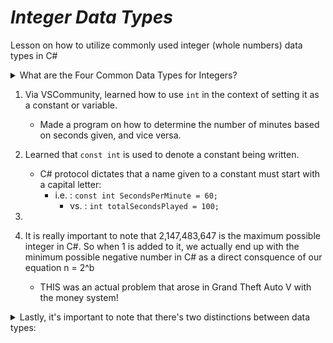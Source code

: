 # ***Integer Data Types***
Lesson on how to utilize commonly used integer (whole numbers) data types in C#

<details>
<summary> What are the Four Common Data Types for Integers? </summary>

* **Byte** → 8 bits
* **Short** → 16 bits
* **Int** → 32 bits Most game development projects uses Int
* **Long** → 64 bits

</details>

1. Via VSCommunity, learned how to use `int` in the context of setting it as a constant or variable.
    - Made a program on how to determine the number of minutes based on seconds given, and vice versa.

2. Learned that `const int` is used to denote a constant being written. 
    - C# protocol dictates that a name given to a constant must start with a capital letter:
        - i.e. : `const int SecondsPerMinute = 60;`
            - vs. : `int totalSecondsPlayed = 100;`  

3.  

4. It is really important to note that 2,147,483,647 is the maximum possible integer in C#. So when 1 is added to it, we actually end up with the minimum possible negative number in C# as a direct consquence of our equation n = 2^b
    - THIS was an actual problem that arose in Grand Theft Auto V with the money system!

<details>
<summary> Lastly, it's important to note that there's two distinctions between data types: </summary>

* ***Value Types*** are the bytes, short, int or long at a memory location interpreted as an integer.

* ***Reference Types*** are interpreted as a memory address. 

</details>






